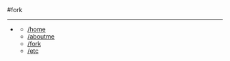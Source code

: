 #fork
***
-
  <div class="menu">
    <ul>
        <li><a href="{{ https://asdf130700.github.io}}">/home</a></li>
        <li><a href="/asdf130700.github.io/aboutme">/aboutme</a></li>
        <li><a href="/asdf130700.github.io/fork">/fork</a></li>
        <li><a href="/github.io/etc">/etc</a></li>
    </ul>
  </div>

